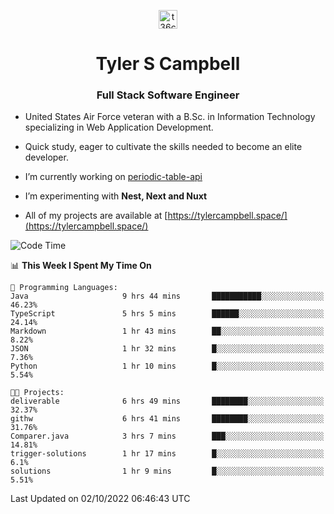 <p align="center">
<a href="https://www.linkedin.com/in/t36campbell" target="blank"><img align="center" src="https://ik.imagekit.io/t36campbell/Portfolio/linkedin.png.original_m8bbGgPh6.png" alt="t36campbell" height="30" width="30" /></a>
</p>
<h1 align="center">Tyler S Campbell</h1>
<h3 align="center">Full Stack Software Engineer</h3>

* United States Air Force veteran with a B.Sc. in Information Technology specializing in Web Application Development. 

* Quick study, eager to cultivate the skills needed to become an elite developer.

* I’m currently working on [periodic-table-api](https://github.com/t36campbell/periodic-table-api)

* I’m experimenting with **Nest, Next and Nuxt**

* All of my projects are available at [https://tylercampbell.space/](https://tylercampbell.space/)

<!--START_SECTION:waka-->
![Code Time](http://img.shields.io/badge/Code%20Time-1%2C838%20hrs%2033%20mins-blue)

📊 **This Week I Spent My Time On** 

```text
💬 Programming Languages: 
Java                     9 hrs 44 mins       ███████████░░░░░░░░░░░░░░   46.23% 
TypeScript               5 hrs 5 mins        ██████░░░░░░░░░░░░░░░░░░░   24.14% 
Markdown                 1 hr 43 mins        ██░░░░░░░░░░░░░░░░░░░░░░░   8.22% 
JSON                     1 hr 32 mins        █░░░░░░░░░░░░░░░░░░░░░░░░   7.36% 
Python                   1 hr 10 mins        █░░░░░░░░░░░░░░░░░░░░░░░░   5.54%

🐱‍💻 Projects: 
deliverable              6 hrs 49 mins       ████████░░░░░░░░░░░░░░░░░   32.37% 
githw                    6 hrs 41 mins       ████████░░░░░░░░░░░░░░░░░   31.76% 
Comparer.java            3 hrs 7 mins        ███░░░░░░░░░░░░░░░░░░░░░░   14.81% 
trigger-solutions        1 hr 17 mins        █░░░░░░░░░░░░░░░░░░░░░░░░   6.1% 
solutions                1 hr 9 mins         █░░░░░░░░░░░░░░░░░░░░░░░░   5.51%

```


 Last Updated on 02/10/2022 06:46:43 UTC
<!--END_SECTION:waka-->
